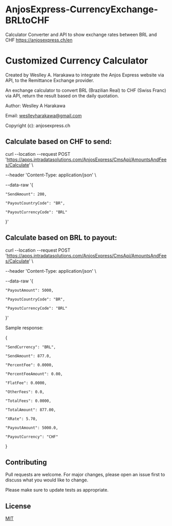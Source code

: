# AnjosExpress-CurrencyExchange-BRLtoCHF
 Calculator Converter and API to show exchange rates between BRL and CHF
 https://anjosexpress.ch/en
 
 # Customized Currency Calculator

Created by Weslley A. Harakawa to integrate the Anjos Express website via API, to the Remittance Exchange provider.

An exchange calculator to convert BRL (Brazilian Real) to CHF (Swiss Franc) via API, return the result based on the daily quotation.

Author: Weslley A Harakawa

Email: weslleyharakawa@gmail.com

Copyright (c): anjosexpress.ch

## Calculate based on CHF to send:

curl --location --request POST 'https://apps.intradatasolutions.com/AnjosExpress/CmsApi/AmountsAndFees/Calculate' \

--header 'Content-Type: application/json' \

--data-raw '{

    "SendAmount": 200,

    "PayoutCountryCode": "BR",

    "PayoutCurrencyCode": "BRL"

}'

 

## Calculate based on BRL to payout:

curl --location --request POST 'https://apps.intradatasolutions.com/AnjosExpress/CmsApi/AmountsAndFees/Calculate' \

--header 'Content-Type: application/json' \

--data-raw '{

    "PayoutAmount": 5000,

    "PayoutCountryCode": "BR",

    "PayoutCurrencyCode": "BRL"

}'

 

Sample response:

{

    "SendCurrency": "BRL",

    "SendAmount": 877.0,

    "PercentFee": 0.0000,

    "PercentFeeAmount": 0.00,

    "FlatFee": 0.0000,

    "OtherFees": 0.0,

    "TotalFees": 0.0000,

    "TotalAmount": 877.00,

    "XRate": 5.70,

    "PayoutAmount": 5000.0,

    "PayoutCurrency": "CHF"

}


## Contributing
Pull requests are welcome. For major changes, please open an issue first to discuss what you would like to change.

Please make sure to update tests as appropriate.

## License
[MIT](https://choosealicense.com/licenses/mit/)
